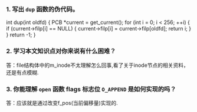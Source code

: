 ### 1. 写出 `dup` 函数的伪代码。

int dup(int oldfd) {
    PCB *current = get_current();
    for (int i = 0; i < 256; ++i) {
        if (current->filp[i] == NULL) {
            current->filp[i] = current->filp[oldfd];
            return i;
        }
    }
    return -1;
}

### 2. 学习本文知识点对你来说有什么困难？

答：file结构体中的m_inode不太理解怎么回事,看了关于inode节点的相关资料，还是有点模糊.

### 3. 你能理解 `open` 函数 flags 标志位 `O_APPEND` 是如何实现的吗？

答：应该就是通过改变f_pos(当前偏移量)实现的.
